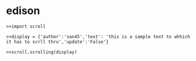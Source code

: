 # edison

```>>import scroll```

```>>display = {'author':'san45','text': 'this is a sample text to whhich it has to scrll thru','update':'False'}```

```>>scroll.scrolling(display)```
